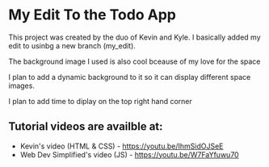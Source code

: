 # My Edit To the Todo App

This project was created by the duo of Kevin and Kyle. I basically added my edit to usinbg a new branch (my_edit).

The background image I used is also cool bceause of my love for the space

I plan to add a dynamic background to it so it can display different space images.

I plan to add time to diplay on the top right hand corner

## Tutorial videos are availble at:
- Kevin's video (HTML & CSS) - https://youtu.be/IhmSidOJSeE
- Web Dev Simplified's video (JS) - https://youtu.be/W7FaYfuwu70  
